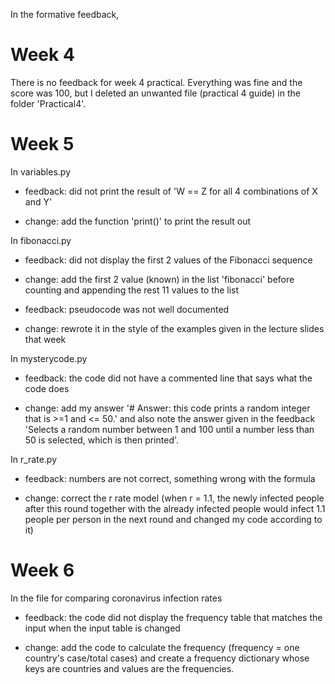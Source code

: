 In the formative feedback,
# Week 4
  There is no feedback for week 4 practical. Everything was fine and the score was 100, but I deleted an unwanted file (practical 4 guide) in the folder 'Practical4'.


# Week 5
  In variables.py
  - feedback: did not print the result of 'W == Z for all 4 combinations of X and Y'
  * change: add the function 'print()' to print the result out

  In fibonacci.py
  - feedback: did not display the first 2 values of the Fibonacci sequence
  * change: add the first 2 value (known) in the list 'fibonacci' before counting and appending the rest 11 values to the list
  - feedback: pseudocode was not well documented
  * change: rewrote it in the style of the examples given in the lecture slides that week

  In mysterycode.py
  - feedback: the code did not have a commented line that says what the code does
  * change: add my answer '# Answer: this code prints a random integer that is >=1 and <= 50.' and also note the answer given in the feedback 'Selects a random number between 1 and 100 until a number less than 50 is selected, which is then printed'.

  In r_rate.py
  - feedback: numbers are not correct, something wrong with the formula
  * change: correct the r rate model (when r = 1.1, the newly infected people after this round together with the already infected people would infect 1.1 people per person in the next round and changed my code according to it)


# Week 6
  In the file for comparing coronavirus infection rates
  - feedback: the code did not display the frequency table that matches the input when the input table is changed
  * change: add the code to calculate the frequency (frequency = one country's case/total cases) and create a frequency dictionary whose keys are countries and values are the frequencies.
